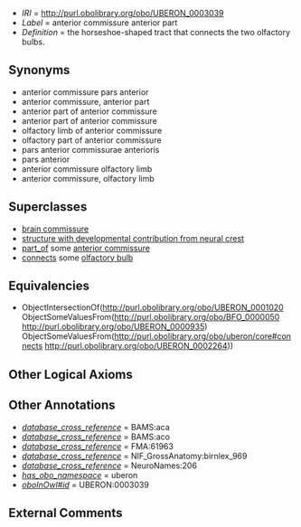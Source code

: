  * *IRI* = http://purl.obolibrary.org/obo/UBERON_0003039
 * *Label* = anterior commissure anterior part
 * *Definition* = the horseshoe-shaped tract that connects the two olfactory bulbs.

## Synonyms

 * anterior commissure pars anterior
 * anterior commissure, anterior part
 * anterior part of anterior commissure
 * anterior part of anterior commissure
 * olfactory limb of anterior commissure
 * olfactory part of anterior commissure
 * pars anterior commissurae anterioris
 * pars anterior
 * anterior commissure olfactory limb
 * anterior commissure, olfactory limb

## Superclasses

 * [brain commissure](../../UBERON/70/UBERON_0005970.md)
 * [structure with developmental contribution from neural crest](../../UBERON/14/UBERON_0010314.md)
 * [part_of](../../BFO/50/BFO_0000050.md) some [anterior commissure](../../UBERON/35/UBERON_0000935.md)
 * [connects](../../ts/core#connects.md) some [olfactory bulb](../../UBERON/64/UBERON_0002264.md)

## Equivalencies

 * ObjectIntersectionOf(<http://purl.obolibrary.org/obo/UBERON_0001020> ObjectSomeValuesFrom(<http://purl.obolibrary.org/obo/BFO_0000050> <http://purl.obolibrary.org/obo/UBERON_0000935>) ObjectSomeValuesFrom(<http://purl.obolibrary.org/obo/uberon/core#connects> <http://purl.obolibrary.org/obo/UBERON_0002264>))

## Other Logical Axioms


## Other Annotations

 * *[database_cross_reference](../../ef/oboInOwl#hasDbXref.md)* = BAMS:aca
 * *[database_cross_reference](../../ef/oboInOwl#hasDbXref.md)* = BAMS:aco
 * *[database_cross_reference](../../ef/oboInOwl#hasDbXref.md)* = FMA:61963
 * *[database_cross_reference](../../ef/oboInOwl#hasDbXref.md)* = NIF_GrossAnatomy:birnlex_969
 * *[database_cross_reference](../../ef/oboInOwl#hasDbXref.md)* = NeuroNames:206
 * *[has_obo_namespace](../../ce/oboInOwl#hasOBONamespace.md)* = uberon
 * *[oboInOwl#id](../../id/oboInOwl#id.md)* = UBERON:0003039

## External Comments

